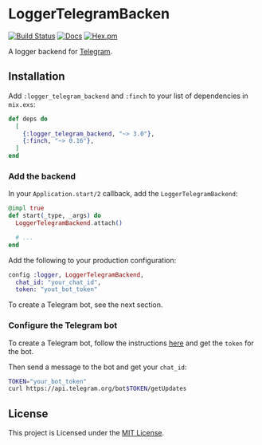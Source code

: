 # LoggerTelegramBacken

[![Build Status](https://github.com/adriankumpf/logger-telegram-backend/workflows/CI/badge.svg)](https://github.com/adriankumpf/logger-telegram-backend/actions)
[![Docs](https://img.shields.io/badge/hex-docs-green.svg?style=flat)](https://hexdocs.pm/logger_telegram_backend)
[![Hex.pm](https://img.shields.io/hexpm/v/logger_telegram_backend?color=%23714a94)](http://hex.pm/packages/logger_telegram_backend)

A logger backend for [Telegram](https://telegram.org/).

## Installation

Add `:logger_telegram_backend` and `:finch` to your list of dependencies in `mix.exs`:

```elixir
def deps do
  [
    {:logger_telegram_backend, "~> 3.0"},
    {:finch, "~> 0.16"},
  ]
end
```

### Add the backend

In your `Application.start/2` callback, add the `LoggerTelegramBackend`:

```elixir
@impl true
def start(_type, _args) do
  LoggerTelegramBackend.attach()

  # ...
end
```

Add the following to your production configuration:

```elixir
config :logger, LoggerTelegramBackend,
  chat_id: "your_chat_id",
  token: "yout_bot_token"
```

To create a Telegram bot, see the next section.

### Configure the Telegram bot

To create a Telegram bot, follow the instructions [here](https://core.telegram.org/bots/features#creating-a-new-bot) and get the `token` for the bot.

Then send a message to the bot and get your `chat_id`:

```bash
TOKEN="your_bot_token"
curl https://api.telegram.org/bot$TOKEN/getUpdates
```

## License

This project is Licensed under the [MIT License](LICENSE).
